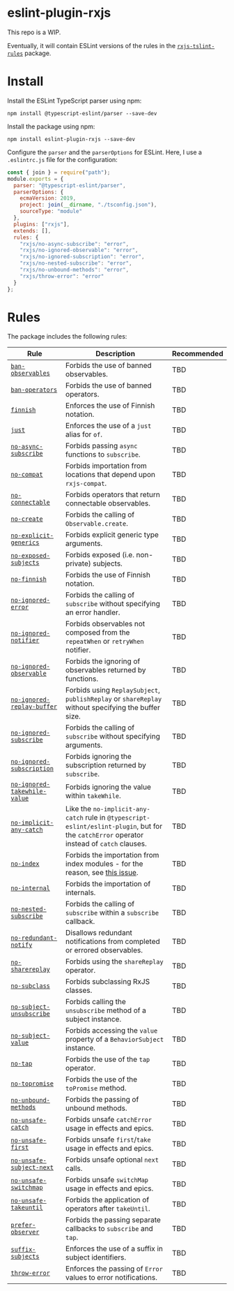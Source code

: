 # eslint-plugin-rxjs

This repo is a WIP.

Eventually, it will contain ESLint versions of the rules in the [`rxjs-tslint-rules`](https://github.com/cartant/rxjs-tslint-rules) package.

# Install

Install the ESLint TypeScript parser using npm:

```
npm install @typescript-eslint/parser --save-dev
```

Install the package using npm:

```
npm install eslint-plugin-rxjs --save-dev
```

Configure the `parser` and the `parserOptions` for ESLint. Here, I use a `.eslintrc.js` file for the configuration:

```js
const { join } = require("path");
module.exports = {
  parser: "@typescript-eslint/parser",
  parserOptions: {
    ecmaVersion: 2019,
    project: join(__dirname, "./tsconfig.json"),
    sourceType: "module"
  },
  plugins: ["rxjs"],
  extends: [],
  rules: {
    "rxjs/no-async-subscribe": "error",
    "rxjs/no-ignored-observable": "error",
    "rxjs/no-ignored-subscription": "error",
    "rxjs/no-nested-subscribe": "error",
    "rxjs/no-unbound-methods": "error",
    "rxjs/throw-error": "error"
  }
};
```

# Rules

The package includes the following rules:

| Rule | Description | Recommended |
| --- | --- | --- |
[`ban-observables`](https://github.com/cartant/eslint-plugin-rxjs/blob/main/source/rules/ban-observables.ts) | Forbids the use of banned observables. | TBD |
[`ban-operators`](https://github.com/cartant/eslint-plugin-rxjs/blob/main/source/rules/ban-operators.ts) | Forbids the use of banned operators. | TBD |
[`finnish`](https://github.com/cartant/eslint-plugin-rxjs/blob/main/source/rules/finnish.ts) | Enforces the use of Finnish notation. | TBD |
[`just`](https://github.com/cartant/eslint-plugin-rxjs/blob/main/source/rules/just.ts) | Enforces the use of a `just` alias for `of`. | TBD |
[`no-async-subscribe`](https://github.com/cartant/eslint-plugin-rxjs/blob/main/source/rules/no-async-subscribe.ts) | Forbids passing `async` functions to `subscribe`. | TBD |
[`no-compat`](https://github.com/cartant/eslint-plugin-rxjs/blob/main/source/rules/no-compat.ts) | Forbids importation from locations that depend upon `rxjs-compat`. | TBD |
[`no-connectable`](https://github.com/cartant/eslint-plugin-rxjs/blob/main/source/rules/no-connectable.ts) | Forbids operators that return connectable observables. | TBD |
[`no-create`](https://github.com/cartant/eslint-plugin-rxjs/blob/main/source/rules/no-create.ts) | Forbids the calling of `Observable.create`. | TBD |
[`no-explicit-generics`](https://github.com/cartant/eslint-plugin-rxjs/blob/main/source/rules/no-explicit-generics.ts) | Forbids explicit generic type arguments. | TBD |
[`no-exposed-subjects`](https://github.com/cartant/eslint-plugin-rxjs/blob/main/source/rules/no-exposed-subjects.ts) | Forbids exposed  (i.e. non-private) subjects. | TBD |
[`no-finnish`](https://github.com/cartant/eslint-plugin-rxjs/blob/main/source/rules/no-finnish.ts) | Forbids the use of Finnish notation. | TBD |
[`no-ignored-error`](https://github.com/cartant/eslint-plugin-rxjs/blob/main/source/rules/no-ignored-error.ts) | Forbids the calling of `subscribe` without specifying an error handler. | TBD |
[`no-ignored-notifier`](https://github.com/cartant/eslint-plugin-rxjs/blob/main/source/rules/no-ignored-notifier.ts) | Forbids observables not composed from the `repeatWhen` or `retryWhen` notifier. | TBD |
[`no-ignored-observable`](https://github.com/cartant/eslint-plugin-rxjs/blob/main/source/rules/no-ignored-observable.ts) | Forbids the ignoring of observables returned by functions. | TBD |
[`no-ignored-replay-buffer`](https://github.com/cartant/eslint-plugin-rxjs/blob/main/source/rules/no-ignored-replay-buffer.ts) | Forbids using `ReplaySubject`, `publishReplay` or `shareReplay` without specifying the buffer size. | TBD |
[`no-ignored-subscribe`](https://github.com/cartant/eslint-plugin-rxjs/blob/main/source/rules/no-ignored-subscribe.ts) | Forbids the calling of `subscribe` without specifying arguments. | TBD |
[`no-ignored-subscription`](https://github.com/cartant/eslint-plugin-rxjs/blob/main/source/rules/no-ignored-subscription.ts) | Forbids ignoring the subscription returned by `subscribe`. | TBD |
[`no-ignored-takewhile-value`](https://github.com/cartant/eslint-plugin-rxjs/blob/main/source/rules/no-ignored-takewhile-value.ts) | Forbids ignoring the value within `takeWhile`. | TBD |
[`no-implicit-any-catch`](https://github.com/cartant/eslint-plugin-rxjs/blob/main/source/rules/no-implicit-any-catch.ts) | Like the `no-implicit-any-catch` rule in `@typescript-eslint/eslint-plugin`, but for the `catchError` operator instead of `catch` clauses. | TBD |
[`no-index`](https://github.com/cartant/eslint-plugin-rxjs/blob/main/source/rules/no-index.ts) | Forbids the importation from index modules - for the reason, see [this issue](https://github.com/ReactiveX/rxjs/issues/4230). | TBD |
[`no-internal`](https://github.com/cartant/eslint-plugin-rxjs/blob/main/source/rules/no-internal.ts) | Forbids the importation of internals. | TBD |
[`no-nested-subscribe`](https://github.com/cartant/eslint-plugin-rxjs/blob/main/source/rules/no-nested-subscribe.ts) | Forbids the calling of `subscribe` within a `subscribe` callback. | TBD |
[`no-redundant-notify`](https://github.com/cartant/eslint-plugin-rxjs/blob/main/source/rules/no-redundant-notify.ts) | Disallows redundant notifications from completed or errored observables. | TBD |
[`no-sharereplay`](https://github.com/cartant/eslint-plugin-rxjs/blob/main/source/rules/no-sharereplay.ts) | Forbids using the `shareReplay` operator. | TBD |
[`no-subclass`](https://github.com/cartant/eslint-plugin-rxjs/blob/main/source/rules/no-subclass.ts) | Forbids subclassing RxJS classes. | TBD |
[`no-subject-unsubscribe`](https://github.com/cartant/eslint-plugin-rxjs/blob/main/source/rules/no-subject-unsubscribe.ts) | Forbids calling the `unsubscribe` method of a subject instance. | TBD |
[`no-subject-value`](https://github.com/cartant/eslint-plugin-rxjs/blob/main/source/rules/no-subject-value.ts) | Forbids accessing the `value` property of a `BehaviorSubject` instance. | TBD |
[`no-tap`](https://github.com/cartant/eslint-plugin-rxjs/blob/main/source/rules/no-tap.ts) | Forbids the use of the `tap` operator. | TBD |
[`no-topromise`](https://github.com/cartant/eslint-plugin-rxjs/blob/main/source/rules/no-topromise.ts) | Forbids the use of the `toPromise` method. | TBD |
[`no-unbound-methods`](https://github.com/cartant/eslint-plugin-rxjs/blob/main/source/rules/no-unbound-methods.ts) | Forbids the passing of unbound methods. | TBD |
[`no-unsafe-catch`](https://github.com/cartant/eslint-plugin-rxjs/blob/main/source/rules/no-unsafe-catch.ts) | Forbids unsafe `catchError` usage in effects and epics. | TBD |
[`no-unsafe-first`](https://github.com/cartant/eslint-plugin-rxjs/blob/main/source/rules/no-unsafe-first.ts) | Forbids unsafe `first`/`take` usage in effects and epics. | TBD |
[`no-unsafe-subject-next`](https://github.com/cartant/eslint-plugin-rxjs/blob/main/source/rules/no-unsafe-subject-next.ts) | Forbids unsafe optional `next` calls. | TBD |
[`no-unsafe-switchmap`](https://github.com/cartant/eslint-plugin-rxjs/blob/main/source/rules/no-unsafe-switchmap.ts) | Forbids unsafe `switchMap` usage in effects and epics. | TBD |
[`no-unsafe-takeuntil`](https://github.com/cartant/eslint-plugin-rxjs/blob/main/source/rules/no-unsafe-takeuntil.ts) | Forbids the application of operators after `takeUntil`. | TBD |
[`prefer-observer`](https://github.com/cartant/eslint-plugin-rxjs/blob/main/source/rules/prefer-observer.ts) | Forbids the passing separate callbacks to `subscribe` and `tap`. | TBD |
[`suffix-subjects`](https://github.com/cartant/eslint-plugin-rxjs/blob/main/source/rules/suffix-subjects.ts) | Enforces the use of a suffix in subject identifiers. | TBD |
[`throw-error`](https://github.com/cartant/eslint-plugin-rxjs/blob/main/source/rules/throw-error.ts) | Enforces the passing of `Error` values to error notifications. | TBD |